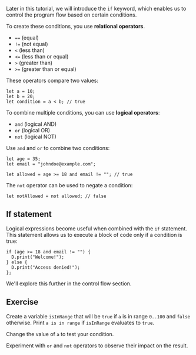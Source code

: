 Later in this tutorial, we will introduce the `if` keyword, which enables us to control the program flow based on certain conditions.

To create these conditions, you use **relational operators**.

- `==` (equal)
- `!=` (not equal)
- `<` (less than)
- `<=` (less than or equal)
- `>` (greater than)
- `>=` (greater than or equal)

These operators compare two values:

```motoko
let a = 10;
let b = 20;
let condition = a < b; // true
```

To combine multiple conditions, you can use **logical operators**:

- `and` (logical AND)
- `or` (logical OR)
- `not` (logical NOT)

Use `and` and `or` to combine two conditions:

```motoko
let age = 35;
let email = "johndoe@example.com";

let allowed = age >= 18 and email != ""; // true
```

The `not` operator can be used to negate a condition:

```motoko
let notAllowed = not allowed; // false
```

## If statement

Logical expressions become useful when combined with the `if` statement. This statement allows us to execute a block of code only if a condition is true:

```motoko
if (age >= 18 and email != "") {
  D.print("Welcome!");
} else {
  D.print("Access denied!");
};
```

We'll explore this further in the control flow section.

## Exercise

Create a variable `isInRange` that will be `true` if `a` is in range `0..100` and `false` otherwise. Print `a is in range` if `isInRange` evaluates to `true`.

Change the value of `a` to test your condition.

Experiment with `or` and `not` operators to observe their impact on the result.
